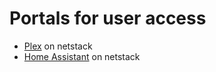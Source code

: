 # Portals for user access

- [Plex](./plex/) on netstack
- [Home Assistant](./homeassistant/) on netstack
